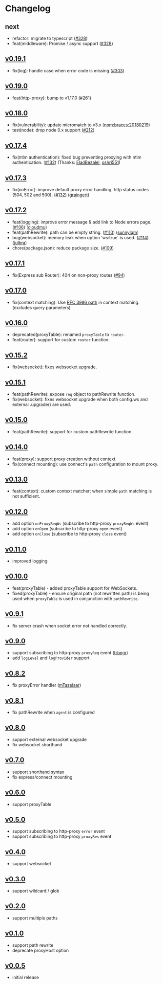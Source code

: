 # Changelog

## next

- refactor: migrate to typescript ([#328](https://github.com/chimurai/http-proxy-middleware/pull/328))
- feat(middleware): Promise / async support ([#328](https://github.com/chimurai/http-proxy-middleware/pull/328/files#diff-7890bfeb41abb0fc0ef2670749c84077R50))

## [v0.19.1](https://github.com/chimurai/http-proxy-middleware/releases/tag/v0.19.1)

- fix(log): handle case when error code is missing ([#303](https://github.com/chimurai/http-proxy-middleware/pull/303))

## [v0.19.0](https://github.com/chimurai/http-proxy-middleware/releases/tag/v0.19.0)

- feat(http-proxy): bump to v1.17.0 ([#261](https://github.com/chimurai/http-proxy-middleware/pull/261))

## [v0.18.0](https://github.com/chimurai/http-proxy-middleware/releases/tag/v0.18.0)

- fix(vulnerability): update micromatch to v3.x ([npm:braces:20180219](https://snyk.io/test/npm/http-proxy-middleware?tab=issues&severity=high&severity=medium&severity=low#npm:braces:20180219))
- test(node): drop node 0.x support ([#212](https://github.com/chimurai/http-proxy-middleware/pull/212))

## [v0.17.4](https://github.com/chimurai/http-proxy-middleware/releases/tag/v0.17.4)

- fix(ntlm authentication): fixed bug preventing proxying with ntlm authentication. ([#132](https://github.com/chimurai/http-proxy-middleware/pull/149)) (Thanks: [EladBezalel](https://github.com/EladBezalel), [oshri551](https://github.com/oshri551))

## [v0.17.3](https://github.com/chimurai/http-proxy-middleware/releases/tag/v0.17.3)

- fix(onError): improve default proxy error handling. http status codes (504, 502 and 500). ([#132](https://github.com/chimurai/http-proxy-middleware/pull/132)) ([graingert](https://github.com/graingert))

## [v0.17.2](https://github.com/chimurai/http-proxy-middleware/releases/tag/v0.17.2)

- feat(logging): improve error message & add link to Node errors page. ([#106](https://github.com/chimurai/http-proxy-middleware/pull/106)) ([cloudmu](https://github.com/cloudmu))
- feat(pathRewrite): path can be empty string. ([#110](https://github.com/chimurai/http-proxy-middleware/pull/110)) ([sunnylqm](https://github.com/sunnylqm))
- bug(websocket): memory leak when option 'ws:true' is used. ([#114](https://github.com/chimurai/http-proxy-middleware/pull/114)) ([julbra](https://github.com/julbra))
- chore(package.json): reduce package size. ([#109](https://github.com/chimurai/http-proxy-middleware/pull/109))

## [v0.17.1](https://github.com/chimurai/http-proxy-middleware/releases/tag/v0.17.1)

- fix(Express sub Router): 404 on non-proxy routes ([#94](https://github.com/chimurai/http-proxy-middleware/issues/94))

## [v0.17.0](https://github.com/chimurai/http-proxy-middleware/releases/tag/v0.17.0)

- fix(context matching): Use [RFC 3986 path](https://tools.ietf.org/html/rfc3986#section-3.3) in context matching. (excludes query parameters)

## [v0.16.0](https://github.com/chimurai/http-proxy-middleware/releases/tag/v0.16.0)

- deprecated(proxyTable): renamed `proxyTable` to `router`.
- feat(router): support for custom `router` function.

## [v0.15.2](https://github.com/chimurai/http-proxy-middleware/releases/tag/v0.15.2)

- fix(websocket): fixes websocket upgrade.

## [v0.15.1](https://github.com/chimurai/http-proxy-middleware/releases/tag/v0.15.1)

- feat(pathRewrite): expose `req` object to pathRewrite function.
- fix(websocket): fixes websocket upgrade when both config.ws and external .upgrade() are used.

## [v0.15.0](https://github.com/chimurai/http-proxy-middleware/releases/tag/v0.15.0)

- feat(pathRewrite): support for custom pathRewrite function.

## [v0.14.0](https://github.com/chimurai/http-proxy-middleware/releases/tag/v0.14.0)

- feat(proxy): support proxy creation without context.
- fix(connect mounting): use connect's `path` configuration to mount proxy.

## [v0.13.0](https://github.com/chimurai/http-proxy-middleware/releases/tag/v0.13.0)

- feat(context): custom context matcher; when simple `path` matching is not sufficient.

## [v0.12.0](https://github.com/chimurai/http-proxy-middleware/releases/tag/v0.12.0)

- add option `onProxyReqWs` (subscribe to http-proxy `proxyReqWs` event)
- add option `onOpen` (subscribe to http-proxy `open` event)
- add option `onClose` (subscribe to http-proxy `close` event)

## [v0.11.0](https://github.com/chimurai/http-proxy-middleware/releases/tag/v0.11.0)

- improved logging

## [v0.10.0](https://github.com/chimurai/http-proxy-middleware/releases/tag/v0.10.0)

- feat(proxyTable) - added proxyTable support for WebSockets.
- fixed(proxyTable) - ensure original path (not rewritten path) is being used when `proxyTable` is used in conjunction with `pathRewrite`.

## [v0.9.1](https://github.com/chimurai/http-proxy-middleware/releases/tag/v0.9.1)

- fix server crash when socket error not handled correctly.

## [v0.9.0](https://github.com/chimurai/http-proxy-middleware/releases/tag/v0.9.0)

- support subscribing to http-proxy `proxyReq` event ([trbngr](https://github.com/trbngr))
- add `logLevel` and `logProvider` support

## [v0.8.2](https://github.com/chimurai/http-proxy-middleware/releases/tag/v0.8.2)

- fix proxyError handler ([mTazelaar](https://github.com/mTazelaar))

## [v0.8.1](https://github.com/chimurai/http-proxy-middleware/releases/tag/v0.8.1)

- fix pathRewrite when `agent` is configured

## [v0.8.0](https://github.com/chimurai/http-proxy-middleware/releases/tag/v0.8.0)

- support external websocket upgrade
- fix websocket shorthand

## [v0.7.0](https://github.com/chimurai/http-proxy-middleware/releases/tag/v0.7.0)

- support shorthand syntax
- fix express/connect mounting

## [v0.6.0](https://github.com/chimurai/http-proxy-middleware/releases/tag/v0.6.0)

- support proxyTable

## [v0.5.0](https://github.com/chimurai/http-proxy-middleware/releases/tag/v0.5.0)

- support subscribing to http-proxy `error` event
- support subscribing to http-proxy `proxyRes` event

## [v0.4.0](https://github.com/chimurai/http-proxy-middleware/releases/tag/v0.4.0)

- support websocket

## [v0.3.0](https://github.com/chimurai/http-proxy-middleware/releases/tag/v0.3.0)

- support wildcard / glob

## [v0.2.0](https://github.com/chimurai/http-proxy-middleware/releases/tag/v0.2.0)

- support multiple paths

## [v0.1.0](https://github.com/chimurai/http-proxy-middleware/releases/tag/v0.1.0)

- support path rewrite
- deprecate proxyHost option

## [v0.0.5](https://github.com/chimurai/http-proxy-middleware/releases/tag/v0.0.5)

- initial release

